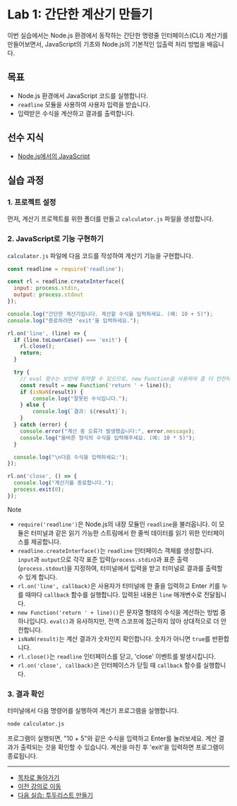 # Lab 1: 간단한 계산기 만들기

이번 실습에서는 Node.js 환경에서 동작하는 간단한 명령줄 인터페이스(CLI) 계산기를 만들어보면서, JavaScript의 기초와 Node.js의 기본적인 입출력 처리 방법을 배웁니다.

## 목표

- Node.js 환경에서 JavaScript 코드를 실행합니다.
- `readline` 모듈을 사용하여 사용자 입력을 받습니다.
- 입력받은 수식을 계산하고 결과를 출력합니다.

## 선수 지식

- [Node.js에서의 JavaScript](../day2/15-Node.js-JavaScript.md)

## 실습 과정

### 1. 프로젝트 설정

먼저, 계산기 프로젝트를 위한 폴더를 만들고 `calculator.js` 파일을 생성합니다.

### 2. JavaScript로 기능 구현하기

`calculator.js` 파일에 다음 코드를 작성하여 계산기 기능을 구현합니다.

```javascript
const readline = require('readline');

const rl = readline.createInterface({
  input: process.stdin,
  output: process.stdout
});

console.log("간단한 계산기입니다. 계산할 수식을 입력하세요. (예: 10 + 5)");
console.log("종료하려면 'exit'을 입력하세요.");

rl.on('line', (line) => {
  if (line.toLowerCase() === 'exit') {
    rl.close();
    return;
  }

  try {
    // eval 함수는 보안에 취약할 수 있으므로, new Function을 사용하여 좀 더 안전하게 실행합니다.
    const result = new Function('return ' + line)();
    if (isNaN(result)) {
        console.log("잘못된 수식입니다.");
    } else {
        console.log(`결과: ${result}`);
    }
  } catch (error) {
    console.error("계산 중 오류가 발생했습니다:", error.message);
    console.log("올바른 형식의 수식을 입력해주세요. (예: 10 * 5)");
  }

  console.log("\n다음 수식을 입력하세요:");
});

rl.on('close', () => {
  console.log("계산기를 종료합니다.");
  process.exit(0);
});
```

> [!NOTE]
> - `require('readline')`은 Node.js의 내장 모듈인 `readline`을 불러옵니다. 이 모듈은 터미널과 같은 읽기 가능한 스트림에서 한 줄씩 데이터를 읽기 위한 인터페이스를 제공합니다.
> - `readline.createInterface()`는 `readline` 인터페이스 객체를 생성합니다. `input`과 `output`으로 각각 표준 입력(`process.stdin`)과 표준 출력(`process.stdout`)을 지정하여, 터미널에서 입력을 받고 터미널로 결과를 출력할 수 있게 합니다.
> - `rl.on('line', callback)`은 사용자가 터미널에 한 줄을 입력하고 Enter 키를 누를 때마다 `callback` 함수를 실행합니다. 입력된 내용은 `line` 매개변수로 전달됩니다.
> - `new Function('return ' + line)()`은 문자열 형태의 수식을 계산하는 방법 중 하나입니다. `eval()`과 유사하지만, 전역 스코프에 접근하지 않아 상대적으로 더 안전합니다.
> - `isNaN(result)`는 계산 결과가 숫자인지 확인합니다. 숫자가 아니면 `true`를 반환합니다.
> - `rl.close()`는 `readline` 인터페이스를 닫고, 'close' 이벤트를 발생시킵니다.
> - `rl.on('close', callback)`은 인터페이스가 닫힐 때 `callback` 함수를 실행합니다.

### 3. 결과 확인

터미널에서 다음 명령어를 실행하여 계산기 프로그램을 실행합니다.

```bash
node calculator.js
```

프로그램이 실행되면, "10 + 5"와 같은 수식을 입력하고 Enter를 눌러보세요. 계산 결과가 출력되는 것을 확인할 수 있습니다. 계산을 마친 후 'exit'을 입력하면 프로그램이 종료됩니다.

---

- [목차로 돌아가기](../README.md)
- [이전 강의로 이동](16-Exception-Handling.md)
- [다음 실습: 투두리스트 만들기](Lab2-Todo-List.md)
